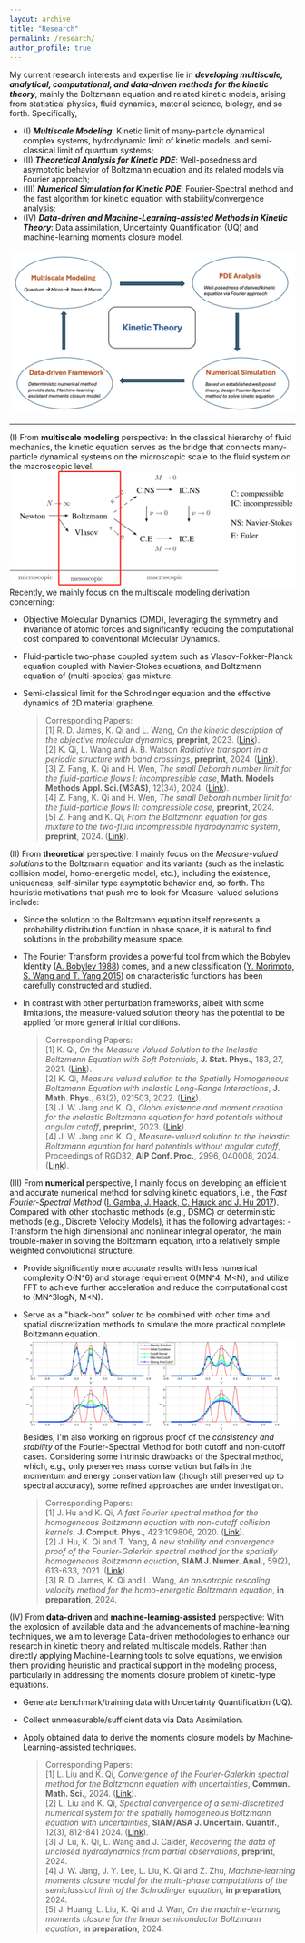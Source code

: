 ```yaml
---
layout: archive
title: "Research"
permalink: /research/
author_profile: true
---
```



My current research interests and expertise lie in _**developing multiscale, analytical, computational, and data-driven methods for the kinetic theory**_, mainly the Boltzmann equation and related kinetic models, arising from statistical physics, fluid dynamics, material science, biology, and so forth. Specifically,

- (I) _**Multiscale Modeling**_: Kinetic limit of many-particle dynamical complex systems, hydrodynamic limit of kinetic models, and semi-classical limit of quantum systems;
- (II) _**Theoretical Analysis for Kinetic PDE**_: Well-posedness and asymptotic behavior of Boltzmann equation and its related models via Fourier approach;
- (III) _**Numerical Simulation for Kinetic PDE**_: Fourier-Spectral method and the fast algorithm for kinetic equation with stability/convergence analysis;
- (IV) _**Data-driven and Machine-Learning-assisted Methods in Kinetic Theory**_: Data assimilation, Uncertainty Quantification (UQ) and machine-learning moments closure model.

![Big-pic](/files/Big-pic.png)

---

(I) From **multiscale modeling** perspective: 
In the classical hierarchy of fluid mechanics, the kinetic equation serves as the bridge that connects many-particle dynamical systems on the microscopic scale to the fluid system on the macroscopic level. 
![Big-pic](/files/multiscale1.png)
Recently, we mainly focus on the multiscale modeling derivation concerning: 
- Objective Molecular Dynamics (OMD), leveraging the symmetry and invariance of atomic forces and significantly reducing the computational cost compared to conventional Molecular Dynamics.
- Fluid-particle two-phase coupled system such as Vlasov-Fokker-Planck equation coupled with Navier-Stokes equations, and Boltzmann equation of (multi-species) gas mixture.
- Semi-classical limit for the Schrodinger equation and the effective dynamics of 2D material graphene. <br>
  
  > Corresponding Papers: <br>
  > [1] R. D. James, K. Qi and L. Wang, _On the kinetic description of the objective molecular dynamics_, **preprint**, 2023. ([Link](https://arxiv.org/abs/2307.16814)). <br>
  > [2] K. Qi, L. Wang and A. B. Watson _Radiative transport in a periodic structure with band crossings_, **preprint**, 2024. ([Link](https://arxiv.org/abs/2402.06828)). <br>
  > [3] Z. Fang, K. Qi and H. Wen, _The small Deborah number limit for the fluid-particle flows I: incompressible case_, **Math. Models Methods Appl. Sci.(M3AS)**, 12(34), 2024. ([Link](https://doi.org/10.1142/S0218202524500489)). <br>
  > [4] Z. Fang, K. Qi and H. Wen, _The small Deborah number limit for the fluid-particle flows II: compressible case_, **preprint**, 2024. <br>
  > [5] Z. Fang and K. Qi, _From the Boltzmann equation for gas mixture to the two-fluid incompressible hydrodynamic system_, **preprint**, 2024. ([Link](https://arxiv.org/abs/2408.03570)).


(II) From **theoretical** perspective: 
I mainly focus on the _Measure-valued solutions_ to the Boltzmann equation and its variants (such as the inelastic collision model, homo-energetic model, etc.), including the existence, uniqueness, self-similar type asymptotic behavior and, so forth.
The heuristic motivations that push me to look for Measure-valued solutions include:
- Since the solution to the Boltzmann equation itself represents a probability distribution function in phase space, it is natural to find solutions in the probability measure space. 
- The Fourier Transform provides a powerful tool from which the Bobylev Identity ([A. Bobylev 1988](https://www.researchgate.net/publication/243771986_The_theory_of_the_nonlinear_spatially_uniform_Boltzmann_equation_for_Maxwell_molecules)) comes, and a new classification ([Y. Morimoto, S. Wang and T. Yang 2015](https://www.sciencedirect.com/science/article/pii/S0021782414001196)) on characteristic functions has been carefully constructed and studied. 
- In contrast with other perturbation frameworks, albeit with some limitations, the measure-valued solution theory  has the potential to be applied for more general initial conditions.
  
  > Corresponding Papers:<br>
  > [1] K. Qi, _On the Measure Valued Solution to the Inelastic Boltzmann Equation with Soft Potentials_, **J. Stat. Phys.**, 183, 27, 2021. ([Link](https://doi.org/10.1137/20M1351813)).<br>
  > [2] K. Qi, _Measure valued solution to the Spatially Homogeneous Boltzmann Equation with Inelastic Long-Range Interactions_, **J. Math. Phys.**, 63(2), 021503, 2022. ([Link](https://aip.scitation.org/doi/10.1063/5.0062859)).<br>
  > [3] J. W. Jang and K. Qi,  _Global existence and moment creation for the inelastic Boltzmann equation for hard potentials without angular cutoff_, **preprint**, 2023.  ([Link](https://arxiv.org/abs/2206.09636v2)).<br>
  > [4] J. W. Jang and K. Qi,  _Measure-valued solution to the inelastic Boltzmann equation for hard potentials without angular cutoff_, Proceedings of RGD32, **AIP Conf. Proc.**, 2996, 040008, 2024.  ([Link](https://pubs.aip.org/aip/acp/article-abstract/2996/1/040008/3262532/Measure-valued-solution-to-the-inelastic-Boltzmann?redirectedFrom=fulltext)).


(III) From **numerical** perspective, I mainly focus on developing an efficient and accurate numerical method for solving kinetic equations, i.e., the _Fast Fourier-Spectral Method_ ([I. Gamba, J. Haack, C. Hauck and J. Hu 2017](https://jingweihu-math.github.io/webpage/files/GHHH17.pdf)). Compared with other stochastic methods (e.g., DSMC) or deterministic methods (e.g., Discrete Velocity Models), it has the following advantages:
-Transform the high dimensional and nonlinear integral operator, the main trouble-maker in solving the Boltzmann equation, into a relatively simple weighted convolutional structure. 
- Provide significantly more accurate results with less numerical complexity O(N^6) and storage requirement O(MN^4, M<N), and utilize FFT to achieve further acceleration and reduce the computational cost to (MN^3logN, M<N). 
- Serve as a "black-box" solver to be combined with other time and spatial discretization methods to simulate the more practical complete Boltzmann equation.
![Time Evolution of Measure-valued Solution to Boltzmann equation with different collision kernels, which is simulated by our Fast Spectral Method](/files/four3.jpg)
Besides, I'm also working on rigorous proof of the _consistency and stability_ of the Fourier-Spectral Method for both cutoff and non-cutoff cases. Considering some intrinsic drawbacks of the Spectral method, which, e.g., only preserves mass conservation but fails in the momentum and energy conservation law (though still preserved up to spectral accuracy), some refined approaches are under investigation.

  > Corresponding Papers: <br>
  > [1] J. Hu and K. Qi, _A fast Fourier spectral method for the homogeneous Boltzmann equation with non-cutoff collision kernels_, **J. Comput. Phys.**, 423:109806, 2020. ([Link](https://doi.org/10.1016/j.jcp.2020.109806)). <br>
  > [2] J. Hu, K. Qi and T. Yang, _A new stability and convergence proof of the Fourier-Galerkin spectral method for the spatially homogeneous Boltzmann equation_, **SIAM J. Numer. Anal.**, 59(2), 613-633, 2021. ([Link](https://doi.org/10.1137/20M1351813)). <br>
  > [3] R. D. James, K. Qi and L. Wang, _An anisotropic rescaling velocity method for the homo-energetic Boltzmann equation_, **in preparation**, 2024.


(IV) From **data-driven** and **machine-learning-assisted** perspective: 
With the explosion of available data and the advancements of machine-learning techniques, we aim to leverage Data-driven methodologies to enhance our research in kinetic theory and related multiscale models. 
Rather than directly applying Machine-Learning tools to solve equations, we envision them providing heuristic and practical support in the modeling process, particularly in addressing the moments closure problem of kinetic-type equations.
- Generate benchmark/training data with Uncertainty Quantification (UQ). 
- Collect unmeasurable/sufficient data via Data Assimilation.
- Apply obtained data to derive the moments closure models by Machine-Learning-assisted techniques.
  
  > Corresponding Papers: <br>
  > [1] L. Liu and K. Qi, _Convergence of the Fourier-Galerkin spectral method for the Boltzmann equation with uncertainties_, **Commun. Math. Sci.**, 2024. ([Link](https://arxiv.org/abs/2212.04083)). <br>
  > [2] L. Liu and K. Qi, _Spectral convergence of a semi-discretized numerical system for the spatially homogeneous Boltzmann equation with uncertainties_, **SIAM/ASA J. Uncertain. Quantif.**, 12(3), 812-841 2024. ([Link](https://epubs.siam.org/doi/10.1137/24M1638483)). <br>
  > [3] J. Lu, K. Qi, L. Wang and J. Calder, _Recovering the data of unclosed hydrodynamics from partial observations_, **preprint**, 2024. <br>
  > [4] J. W. Jang, J. Y. Lee, L. Liu, K. Qi and Z. Zhu, _Machine-learning moments closure model for the multi-phase computations of the semiclassical limit of the Schrodinger equation_, **in preparation**, 2024. <br>
  > [5] J. Huang, L. Liu, K. Qi and J. Wan, _On the machine-learning moments closure for the linear semiconductor Boltzmann equation_, **in preparation**, 2024. 
